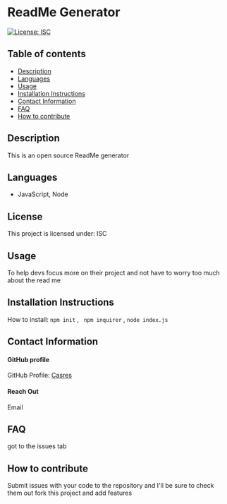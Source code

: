 
# **ReadMe Generator**

[![License: ISC](https://img.shields.io/badge/License-ISC-blue.svg)](https://opensource.org/licenses/ISC)

## **Table of contents**
- [Description](#Description)
- [Languages](#Languages)
- [Usage](#Usage)
- [Installation Instructions](#InstallationInstructions)
- [Contact Information](#ContactInformation)
- [FAQ](#FAQ)
- [How to contribute](#Howtocontribute)

## **Description**
This is an open source ReadMe generator

## **Languages**
-  JavaScript, Node 


## **License**
This project is licensed under: ISC

## **Usage**
To help devs focus more on their project and not have to worry too much about the read me

## **Installation Instructions**

How to install: 
``` npm init ``` , ``` npm inquirer``` , ``` node index.js ```

## **Contact Information**

#### GitHub profile
GitHub Profile:
[Casres](https://github.com/Casres)

#### Reach Out
Email 

## **FAQ**
got to the issues tab

## **How to contribute**
Submit issues with your code to the repository and I'll be sure to check them out 
fork this project and add features
    